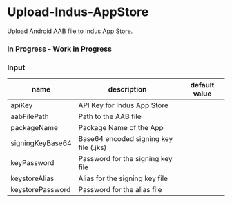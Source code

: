 # Upload-Indus-AppStore

Upload Android AAB file to Indus App Store.

### In Progress - Work in Progress


### Input
| name             | description                            | default value |
|------------------|----------------------------------------|---------------|
| apiKey           | API Key for Indus App Store            |               |
| aabFilePath      | Path to the AAB file                   |               |
| packageName      | Package Name of the App                |               |
| signingKeyBase64 | Base64 encoded signing key file (.jks) |               |
| keyPassword      | Password for the signing key file      |               |
| keystoreAlias    | Alias for the signing key file         |               |
| keystorePassword | Password for the alias file            |               |

